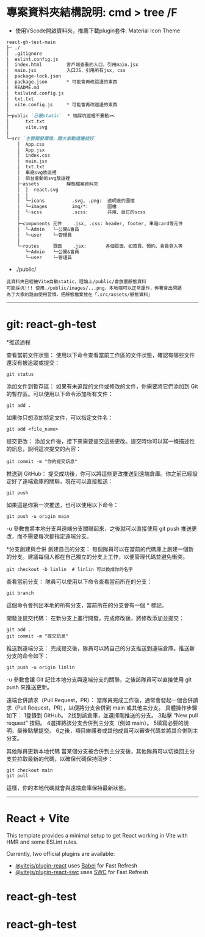 # 專案資料夾結構說明: cmd > tree /F

* 使用VScode開啟資料夾，推薦下載plugin套件: Material Icon Theme

```markdown
react-gh-test-main
├─ ./
│  .gitignore
│  eslint.config.js   
│  index.html         客戶端查看的入口，引用main.jsx
│  main.jsx           入口JS，引用所有jsx, css
│  package-lock.json
│  package.json       * 可能會再改這邊的東西
│  README.md
│  tailwind.config.js
│  txt.txt
│  vite.config.js     * 可能會再改這邊的東西
│
├─public `已被static`  * 怕踩坑這裡不要動><
│      txt.txt
│      vite.svg
│
└─src `主要開發環境，請大家動這邊就好`
    │  App.css
    │  App.jsx
    │  index.css
    │  main.jsx
    │  txt.txt
    │  車廂svg放這裡
    │  前台會動的svg放這裡
    ├─assets          靜態檔案資料夾
    │  │  react.svg
    │  │
    │  └─icons          .svg, .png:  透明底的圖檔
    │  └─images         img/*:       圖檔
    │  └─scss           .scss:       共用、自訂的scss
    │
    ├─components 元件    .jsx, .css: header, footer, 車廂card等元件
    │  └─Admin   └─公開&會員
    │  └─user    └─管理員
    │
    └─routes     頁面    .jsx:       各個頁面，如首頁、預約、會員登入等
       └─Admin   └─公開&會員
       └─user    └─管理員
```
* ./public/
```
此資料夾已經被Vite自動static，理論上/public/會放置靜態資料
可能採坑!!! 使用./public/images/...png，本地端可以正常運作，佈署會出問題
為了大家的路由使用習慣，把靜態檔案放在「.src/assets/靜態資料」
```

---

# git: react-gh-test

*推送過程

查看當前文件狀態： 使用以下命令查看當前工作區的文件狀態，確認有哪些文件還沒有被追蹤或提交：

```
git status
```
添加文件到暫存區： 如果有未追蹤的文件或修改的文件，你需要將它們添加到 Git 的暫存區。可以使用以下命令添加所有文件：

```
git add .
```
如果你只想添加特定文件，可以指定文件名：

```
git add <file_name>
```
提交更改： 添加文件後，接下來需要提交這些更改。提交時你可以寫一條描述性的訊息，說明這次提交的內容：

```
git commit -m "你的提交訊息"
```
推送到 GitHub： 提交成功後，你可以將這些更改推送到遠端倉庫。你之前已經設定好了遠端倉庫的關聯，現在可以直接推送：

```
git push
```
如果這是你第一次推送，也可以使用以下命令：

```
git push -u origin main
```
-u 參數會將本地分支與遠端分支關聯起來，之後就可以直接使用 git push 推送更改，而不需要每次都指定遠端分支。





*分支創建與合併
創建自己的分支： 每個隊員可以在當前的代碼庫上創建一個新的分支。建議每個人都在自己獨立的分支上工作，以便管理代碼並避免衝突。

```
git checkout -b linlin  # linlin 可以換成你的名字
```
查看當前分支： 隊員可以使用以下命令查看當前所在的分支：

```
git branch
```
這個命令會列出本地的所有分支，當前所在的分支會有一個 * 標記。

開發並提交代碼： 在新分支上進行開發，完成修改後，將修改添加並提交：
```
git add .
git commit -m "提交訊息"
```
推送到遠端分支： 完成提交後，隊員可以將自己的分支推送到遠端倉庫。推送新分支的命令如下：
```
git push -u origin linlin
```
-u 參數會讓 Git 記住本地分支與遠端分支的關聯，之後該隊員可以直接使用 git push 來推送更新。




遠端合併請求（Pull Request，PR）： 當隊員完成工作後，通常會發起一個合併請求（Pull Request，PR），以便將分支合併到 main 或其他主分支。
具體操作步驟如下：
   1登錄到 GitHub。
   2找到該倉庫，並選擇剛推送的分支。
   3點擊 “New pull request” 按鈕。
   4選擇將該分支合併到主分支（例如 main）。
   5填寫必要的說明，最後點擊提交。
   6之後，項目維護者或其他成員可以審查代碼並將其合併到主分支。


其他隊員更新本地代碼
   當某個分支被合併到主分支後，其他隊員可以切換回主分支並拉取最新的代碼，以確保代碼保持同步：
```
git checkout main
git pull
```
這樣，你的本地代碼就會與遠端倉庫保持最新狀態。

---

# React + Vite

This template provides a minimal setup to get React working in Vite with HMR and some ESLint rules.

Currently, two official plugins are available:

- [@vitejs/plugin-react](https://github.com/vitejs/vite-plugin-react/blob/main/packages/plugin-react/README.md) uses [Babel](https://babeljs.io/) for Fast Refresh
- [@vitejs/plugin-react-swc](https://github.com/vitejs/vite-plugin-react-swc) uses [SWC](https://swc.rs/) for Fast Refresh
# react-gh-test
# react-gh-test
